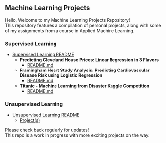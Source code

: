 ## Machine Learning Projects 
Hello, Welcome to my Machine Learning Projects Repository! \
This repository features a compilation of personal projects, along with some of my assignments from a course in Applied Machine Learning.

### Supervised Learning
- [Supervised Learning README](Supervised%20Learning/README.md)
  - **Predicting Cleveland House Prices: Linear Regression in 3 Flavors**
    - [README.md](Supervised%20Learning/Cleveland%20House%20Prices)
  - **Framingham Heart Study Analysis: Predicting Cardiovascular Disease Risk using Logistic Regression**
    - [README.md](Supervised%20Learning/Framingham%20Heart%20Study)
  - **Titanic - Machine Learning from Disaster Kaggle Competition**
    - [README.md](Supervised%20Learning/Titanic%20-%20Machine%20Learning%20from%20Disaster)
       

### Unsupervised Learning
- [Unsupervised Learning README](Unsupervised%20Learning/README.md)
  - [Project(s)](Unsupervised%20Learning/)

Please check back regularly for updates! \
This repo is a work in progress with more exciting projects on the way.
